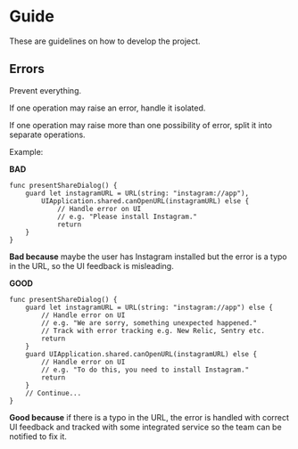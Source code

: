 # Guide

These are guidelines on how to develop the project.

## Errors

Prevent everything.

If one operation may raise an error, handle it isolated.

If one operation may raise more than one possibility of error, split it into separate operations.

Example:

**BAD**

```
func presentShareDialog() {
    guard let instagramURL = URL(string: "instagram://app"),
        UIApplication.shared.canOpenURL(instagramURL) else {
            // Handle error on UI
            // e.g. "Please install Instagram."
            return
    }
}
```

**Bad because** maybe the user has Instagram installed but the error is a typo in the URL, so the UI feedback is misleading.

**GOOD**

```
func presentShareDialog() {
    guard let instagramURL = URL(string: "instagram://app") else {
        // Handle error on UI
        // e.g. "We are sorry, something unexpected happened."
        // Track with error tracking e.g. New Relic, Sentry etc.
        return
    }
    guard UIApplication.shared.canOpenURL(instagramURL) else {
        // Handle error on UI
        // e.g. "To do this, you need to install Instagram."
        return
    }
    // Continue...
}
```

**Good because** if there is a typo in the URL, the error is handled with correct UI feedback and tracked with some integrated service so the team can be notified to fix it.
